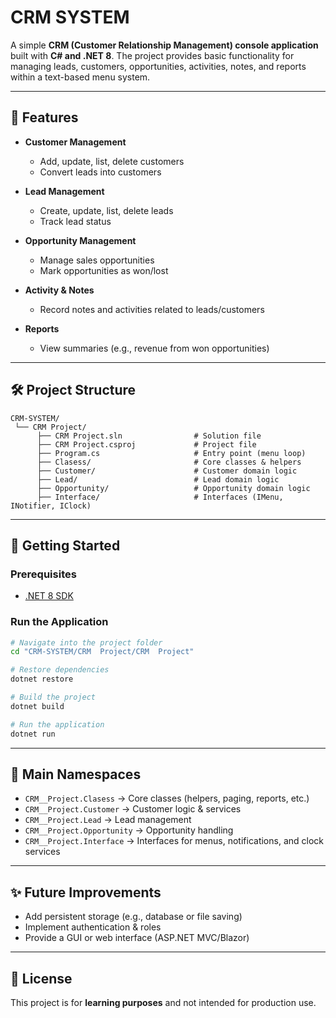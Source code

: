 # CRM SYSTEM

A simple **CRM (Customer Relationship Management) console application** built with **C# and .NET 8**. The project provides basic functionality for managing leads, customers, opportunities, activities, notes, and reports within a text-based menu system.

---

## 📌 Features

* **Customer Management**

  * Add, update, list, delete customers
  * Convert leads into customers
* **Lead Management**

  * Create, update, list, delete leads
  * Track lead status
* **Opportunity Management**

  * Manage sales opportunities
  * Mark opportunities as won/lost
* **Activity & Notes**

  * Record notes and activities related to leads/customers
* **Reports**

  * View summaries (e.g., revenue from won opportunities)

---

## 🛠️ Project Structure

```
CRM-SYSTEM/
 └── CRM Project/
      ├── CRM Project.sln                # Solution file
      ├── CRM Project.csproj             # Project file
      ├── Program.cs                     # Entry point (menu loop)
      ├── Clasess/                       # Core classes & helpers
      ├── Customer/                      # Customer domain logic
      ├── Lead/                          # Lead domain logic
      ├── Opportunity/                   # Opportunity domain logic
      ├── Interface/                     # Interfaces (IMenu, INotifier, IClock)
```

---

## 🚀 Getting Started

### Prerequisites

* [.NET 8 SDK](https://dotnet.microsoft.com/download)

### Run the Application

```bash
# Navigate into the project folder
cd "CRM-SYSTEM/CRM  Project/CRM  Project"

# Restore dependencies
dotnet restore

# Build the project
dotnet build

# Run the application
dotnet run
```

---

## 📂 Main Namespaces

* `CRM__Project.Clasess` → Core classes (helpers, paging, reports, etc.)
* `CRM__Project.Customer` → Customer logic & services
* `CRM__Project.Lead` → Lead management
* `CRM__Project.Opportunity` → Opportunity handling
* `CRM__Project.Interface` → Interfaces for menus, notifications, and clock services

---

## ✨ Future Improvements

* Add persistent storage (e.g., database or file saving)
* Implement authentication & roles
* Provide a GUI or web interface (ASP.NET MVC/Blazor)

---

## 📄 License

This project is for **learning purposes** and not intended for production use.
